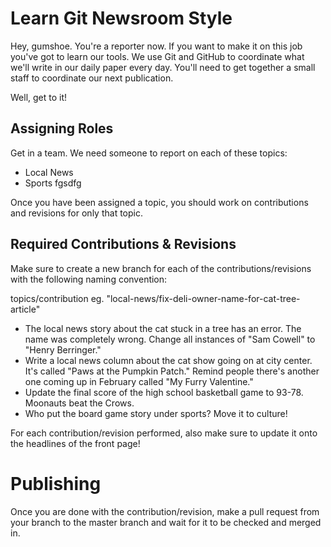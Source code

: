 # Learn Git Newsroom Style

Hey, gumshoe. You're a reporter now. If you want to make it on this job you've
got to learn our tools. We use Git and GitHub to coordinate what we'll write in
our daily paper every day. You'll need to get together a small staff to coordinate
our next publication.

Well, get to it!

## Assigning Roles

Get in a team. We need someone to report on each of these topics:

* Local News
* Sports
fgsdfg

Once you have been assigned a topic, you should work on contributions and revisions
for only that topic.

## Required Contributions & Revisions
Make sure to create a new branch for each of the contributions/revisions with the
following naming convention:

topics/contribution
eg. "local-news/fix-deli-owner-name-for-cat-tree-article"

* The local news story about the cat stuck in a tree has an error. The name was
completely wrong. Change all instances of "Sam Cowell" to "Henry Berringer."
* Write a local news column about the cat show going on at city center. It's
called "Paws at the Pumpkin Patch." Remind people there's another one coming up
in February called "My Furry Valentine."
* Update the final score of the high school basketball game to 93-78. Moonauts
beat the Crows.
* Who put the board game story under sports? Move it to culture!

For each contribution/revision performed, also make sure to update it onto the
headlines of the front page!

# Publishing
Once you are done with the contribution/revision, make a pull request from your branch
to the master branch and wait for it to be checked and merged in.
